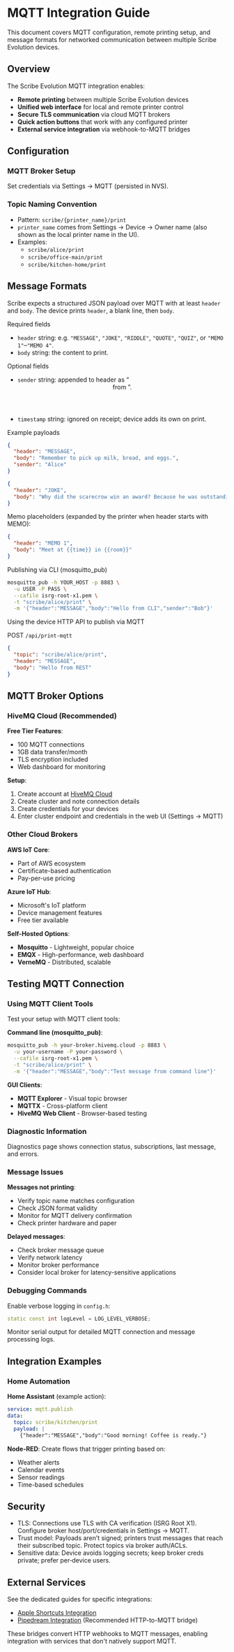 # MQTT Integration Guide

This document covers MQTT configuration, remote printing setup, and message formats for networked communication between multiple Scribe Evolution devices.

## Overview

The Scribe Evolution MQTT integration enables:

- **Remote printing** between multiple Scribe Evolution devices
- **Unified web interface** for local and remote printer control
- **Secure TLS communication** via cloud MQTT brokers
- **Quick action buttons** that work with any configured printer
- **External service integration** via webhook-to-MQTT bridges

## Configuration

### MQTT Broker Setup

Set credentials via Settings → MQTT (persisted in NVS).

### Topic Naming Convention

- Pattern: `scribe/{printer_name}/print`
- `printer_name` comes from Settings → Device → Owner name (also shown as the local printer name in the UI).
- Examples:
  - `scribe/alice/print`
  - `scribe/office-main/print`
  - `scribe/kitchen-home/print`

## Message Formats

Scribe expects a structured JSON payload over MQTT with at least `header` and `body`. The device prints `header`, a blank line, then `body`.

Required fields

- `header` string: e.g. `"MESSAGE"`, `"JOKE"`, `"RIDDLE"`, `"QUOTE"`, `"QUIZ"`, or `"MEMO 1"`–`"MEMO 4"`.
- `body` string: the content to print.

Optional fields

- `sender` string: appended to header as “<header> from <sender>”.
- `timestamp` string: ignored on receipt; device adds its own on print.

Example payloads

```json
{
  "header": "MESSAGE",
  "body": "Remember to pick up milk, bread, and eggs.",
  "sender": "Alice"
}
```

```json
{
  "header": "JOKE",
  "body": "Why did the scarecrow win an award? Because he was outstanding in his field!"
}
```

Memo placeholders (expanded by the printer when header starts with MEMO):

```json
{
  "header": "MEMO 1",
  "body": "Meet at {{time}} in {{room}}"
}
```

Publishing via CLI (mosquitto_pub)

```bash
mosquitto_pub -h YOUR_HOST -p 8883 \
  -u USER -P PASS \
  --cafile isrg-root-x1.pem \
  -t "scribe/alice/print" \
  -m '{"header":"MESSAGE","body":"Hello from CLI","sender":"Bob"}'
```

Using the device HTTP API to publish via MQTT

POST `/api/print-mqtt`

```json
{
  "topic": "scribe/alice/print",
  "header": "MESSAGE",
  "body": "Hello from REST"
}
```

## MQTT Broker Options

### HiveMQ Cloud (Recommended)

**Free Tier Features**:

- 100 MQTT connections
- 1GB data transfer/month
- TLS encryption included
- Web dashboard for monitoring

**Setup**:

1. Create account at [HiveMQ Cloud](https://www.hivemq.com/mqtt-cloud-broker/)
2. Create cluster and note connection details
3. Create credentials for your devices
4. Enter cluster endpoint and credentials in the web UI (Settings → MQTT)

### Other Cloud Brokers

**AWS IoT Core**:

- Part of AWS ecosystem
- Certificate-based authentication
- Pay-per-use pricing

**Azure IoT Hub**:

- Microsoft's IoT platform
- Device management features
- Free tier available

**Self-Hosted Options**:

- **Mosquitto** - Lightweight, popular choice
- **EMQX** - High-performance, web dashboard
- **VerneMQ** - Distributed, scalable

## Testing MQTT Connection

### Using MQTT Client Tools

Test your setup with MQTT client tools:

**Command line (mosquitto_pub)**:

```bash
mosquitto_pub -h your-broker.hivemq.cloud -p 8883 \
  -u your-username -P your-password \
  --cafile isrg-root-x1.pem \
  -t "scribe/alice/print" \
  -m '{"header":"MESSAGE","body":"Test message from command line"}'
```

**GUI Clients**:

- **MQTT Explorer** - Visual topic browser
- **MQTTX** - Cross-platform client
- **HiveMQ Web Client** - Browser-based testing

### Diagnostic Information

Diagnostics page shows connection status, subscriptions, last message, and errors.

### Message Issues

**Messages not printing**:

- Verify topic name matches configuration
- Check JSON format validity
- Monitor for MQTT delivery confirmation
- Check printer hardware and paper

**Delayed messages**:

- Check broker message queue
- Verify network latency
- Monitor broker performance
- Consider local broker for latency-sensitive applications

### Debugging Commands

Enable verbose logging in `config.h`:

```cpp
static const int logLevel = LOG_LEVEL_VERBOSE;
```

Monitor serial output for detailed MQTT connection and message processing logs.

## Integration Examples

### Home Automation

**Home Assistant** (example action):

```yaml
service: mqtt.publish
data:
  topic: scribe/kitchen/print
  payload: |
    {"header":"MESSAGE","body":"Good morning! Coffee is ready."}
```

**Node-RED**:
Create flows that trigger printing based on:

- Weather alerts
- Calendar events
- Sensor readings
- Time-based schedules

## Security

- TLS: Connections use TLS with CA verification (ISRG Root X1). Configure broker host/port/credentials in Settings → MQTT.
- Trust model: Payloads aren’t signed; printers trust messages that reach their subscribed topic. Protect topics via broker auth/ACLs.
- Sensitive data: Device avoids logging secrets; keep broker creds private; prefer per‑device users.

## External Services

See the dedicated guides for specific integrations:

- [Apple Shortcuts Integration](apple-shortcuts.md)
- [Pipedream Integration](pipedream-integration.md) (Recommended HTTP-to-MQTT bridge)

These bridges convert HTTP webhooks to MQTT messages, enabling integration with services that don't natively support MQTT.
